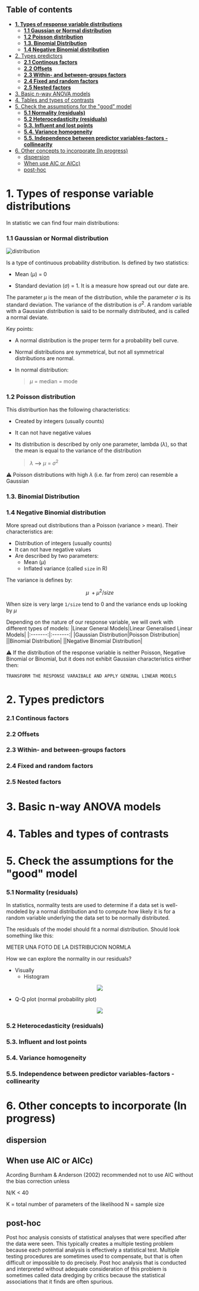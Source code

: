 ## Table of contents 
- [**1. Types of response variable distributions**](#1-types-of-response-variable-distributions)
    - [**1.1 Gaussian or Normal distribution**](#11-gaussian-or-normal-distribution)
    - [**1.2 Poisson distribution**](#12-poisson-distribution)
    - [**1.3. Binomial Distribution**](#13-binomial-distribution)
    - [**1.4 Negative Binomial distribution**](#14-negative-binomial-distribution)
- [2. Types predictors](#2-types-predictors)
    - [**2.1 Continous factors**](#21-continous-factors)
    - [**2.2 Offsets**](#22-offsets)
    - [**2.3 Within- and between-groups factors**](#23-within--and-between-groups-factors)
    - [**2.4 Fixed and random factors**](#24-fixed-and-random-factors)
    - [**2.5 Nested factors**](#25-nested-factors)
- [3. Basic n-way ANOVA models](#3-basic-n-way-anova-models)
- [4. Tables and types of contrasts](#4-tables-and-types-of-contrasts)
- [5. Check the assumptions for the "good" model](#5-check-the-assumptions-for-the-good-model)
    - [**5.1 Normality (residuals)**](#51-normality-residuals)
    - [**5.2 Heterocedasticity (residuals)**](#52-heterocedasticity-residuals)
    - [**5.3. Influent and lost points**](#53-influent-and-lost-points)
    - [**5.4. Variance homogeneity**](#54-variance-homogeneity)
    - [**5.5. Independence between predictor variables-factors - collinearity**](#55-independence-between-predictor-variables-factors---collinearity)
- [6. Other concepts to incorporate (In progress)](#6-other-concepts-to-incorporate-in-progress)
  - [dispersion](#dispersion)
  - [When use AIC or AICc)](#when-use-aic-or-aicc)
  - [post-hoc](#post-hoc)


# **1. Types of response variable distributions**

In statistic we can find four main distributions: 

### **1.1 Gaussian or Normal distribution**
   
![distribution](https://github.com/AnaAGG/Statistical-Analysis-with-R/blob/main/Images/normal_disrtibution.jpeg)

Is a type of continuous probability distribution. Is defined by two statistics: 

- Mean ($\mu$) =  0

- Standard deviation ($\sigma$) = 1. It is a measure how spread out our date are. 
  
The parameter $\mu$  is the mean of the distribution, while the parameter $\sigma$  is its standard deviation. The variance of the distribution is $\sigma^2$. A random variable with a Gaussian distribution is said to be normally distributed, and is called a normal deviate.
  
Key points:
- A normal distribution is the proper term for a probability bell curve.

- Normal distributions are symmetrical, but not all symmetrical distributions are normal.

- In normal distribution:
  
    > $\mu$  = median = mode
    
### **1.2 Poisson distribution**
   This distriburtion has the following characteristics:
   - Created by integers (usually counts)
   - It can not have negative values
   - Its distribution is described by only one parameter, lambda ($\lambda$), so that the mean is equal to the variance of the distribution
  
        > $\lambda$ **-->** $\mu$  = $\sigma^2$

⚠️ Poisson distributions with high $\lambda$ (i.e. far from zero) can resemble a Gaussian
### **1.3. Binomial Distribution**

### **1.4 Negative Binomial distribution**

More spread out distributions than a Poisson (variance > mean). Their characteristics are:
- Distribution of integers (usually counts)
- It can not have negative values
- Are described by two parameters:
  - Mean ($\mu$)
  - Inflated variance (called `size` in R)

The variance is defines by: 

$$
\mu \ + \mu^2 / size
$$

When size is very large `1/size` tend to 0 and the variance ends up looking by $\mu$

Depending on the nature of our response variable, we will owrk with different types of models: 
|Linear General Models|Linear Generalised Linear Models|
|:-------:|:-------:|
|Gaussian Distribution|Poisson Distribution|
||Binomial Distribution|
||Negative Binomial Distribution|

⚠️ If the distribution of the response variable is neither Poisson, Negative Binomial or Binomial, but it does not exhibit Gaussian characteristics eirther then:

    TRANSFORM THE RESPONSE VARAIBALE AND APPLY GENERAL LINEAR MODELS

# 2. Types predictors

### **2.1 Continous factors**
### **2.2 Offsets**
### **2.3 Within- and between-groups factors**
### **2.4 Fixed and random factors**
### **2.5 Nested factors**

# 3. Basic n-way ANOVA models
# 4. Tables and types of contrasts
# 5. Check the assumptions for the "good" model
### **5.1 Normality (residuals)**
In statistics, normality tests are used to determine if a data set is well-modeled by a normal distribution and to compute how likely it is for a random variable underlying the data set to be normally distributed.

The residuals of the model should fit a normal distribution. Should look something like this: 

METER UNA FOTO DE LA DISTRIBUCION NORMLA

How we can explore the normality in our residuals?
- Visually
  - Histogram
 <p align="center">
  <img src="https://github.com/AnaAGG/Statistical-Analysis-with-R/blob/main/Images/normal_disrtibution.jpeg" />
  </p>


  - Q-Q plot (normal probability plot)
  <p align="center">
  <img src="https://github.com/AnaAGG/Statistical-Analysis-with-R/blob/main/Images/QQPlot.png" />
  </p>

### **5.2 Heterocedasticity (residuals)**
### **5.3. Influent and lost points**
### **5.4. Variance homogeneity**
### **5.5. Independence between predictor variables-factors - collinearity**



# 6. Other concepts to incorporate (In progress)
## dispersion
## When use AIC or AICc)
Acording Burnham & Anderson (2002) recommended not to use AIC without the bias correction unless 

N/K < 40

K = total number of parameters of the likelihood
N = sample size


## post-hoc

Post hoc analysis consists of statistical analyses that were specified after the data were seen. This typically creates a multiple testing problem because each potential analysis is effectively a statistical test. Multiple testing procedures are sometimes used to compensate, but that is often difficult or impossible to do precisely. Post hoc analysis that is conducted and interpreted without adequate consideration of this problem is sometimes called data dredging by critics because the statistical associations that it finds are often spurious.


